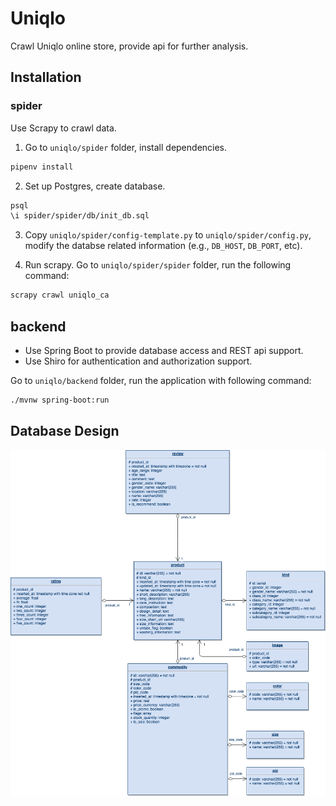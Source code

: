 # Uniqlo

Crawl Uniqlo online store, provide api for further analysis.

## Installation
### spider
Use Scrapy to crawl data.

1. Go to `uniqlo/spider` folder, install dependencies.

```bash
pipenv install
```

2. Set up Postgres, create database.

```bash
psql
\i spider/spider/db/init_db.sql
```

3. Copy `uniqlo/spider/config-template.py` to `uniqlo/spider/config.py`, modify the databse related information (e.g., `DB_HOST`, `DB_PORT`, etc).

4. Run scrapy. Go to `uniqlo/spider/spider` folder, run the following command:

```bash
scrapy crawl uniqlo_ca
```



## backend

- Use Spring Boot to provide database access and REST api support.
- Use Shiro for authentication and authorization support.

Go to `uniqlo/backend` folder, run the application with following command:

```bash
./mvnw spring-boot:run
```



## Database Design

![uniqlo_db](./uniqlo_db.png)